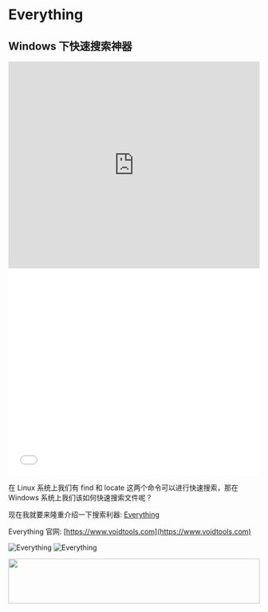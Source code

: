 #  Everything

## Windows 下快速搜索神器

<iframe width="100%" height="415" src="https://www.youtube.com/embed/7mEq6JS2nLE" frameborder="0" allow="accelerometer; autoplay; encrypted-media; gyroscope; picture-in-picture" allowfullscreen></iframe>
<iframe width="100%" height="415" src="//player.bilibili.com/player.html?aid=35205268&cid=61682006&page=1" scrolling="no" border="0" frameborder="no" framespacing="0" allowfullscreen="true"> </iframe>

在 Linux 系统上我们有 find 和 locate 这两个命令可以进行快速搜索，那在 Windows 系统上我们该如何快速搜索文件呢？

现在我就要来隆重介绍一下搜索利器: [Everything](https://www.voidtools.com)

Everything 官网: [https://www.voidtools.com](https://www.voidtools.com)

![Everything](https://i.imgur.com/ISnQoMH.png)
![Everything](https://i.imgur.com/ntD7C8E.png)

<a href="https://www.vultr.com/?ref=8948199-8H"><img src="https://www.vultr.com/media/banner_1.png" width="100%" height="90" /></a>
